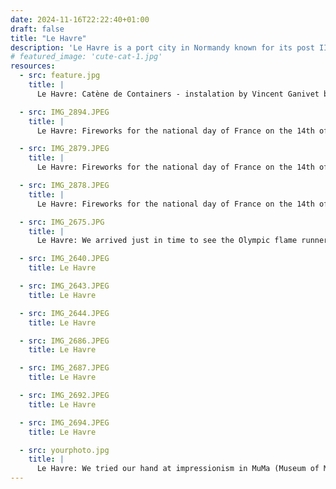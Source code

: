 ```yaml
---
date: 2024-11-16T22:22:40+01:00
draft: false
title: "Le Havre"
description: 'Le Havre is a port city in Normandy known for its post II World War Perret architecture. Many famous Impressionist artists were drawn to Le Havre for its unique light and scenery'
# featured_image: 'cute-cat-1.jpg'
resources:
  - src: feature.jpg
    title: |
      Le Havre: Catène de Containers - instalation by Vincent Ganivet built in 2017 to celebrate 500 anniversary of the Le Havre city. It’s 29m high and it’s made of 38 painted containers.

  - src: IMG_2894.JPEG
    title: |
      Le Havre: Fireworks for the national day of France on the 14th of July.

  - src: IMG_2879.JPEG
    title: |
      Le Havre: Fireworks for the national day of France on the 14th of July.

  - src: IMG_2878.JPEG
    title: |
      Le Havre: Fireworks for the national day of France on the 14th of July.

  - src: IMG_2675.JPG
    title: |
      Le Havre: We arrived just in time to see the Olympic flame runners passing through Le Havre.

  - src: IMG_2640.JPEG
    title: Le Havre

  - src: IMG_2643.JPEG
    title: Le Havre

  - src: IMG_2644.JPEG
    title: Le Havre

  - src: IMG_2686.JPEG
    title: Le Havre

  - src: IMG_2687.JPEG
    title: Le Havre

  - src: IMG_2692.JPEG
    title: Le Havre

  - src: IMG_2694.JPEG
    title: Le Havre

  - src: yourphoto.jpg
    title: |
      Le Havre: We tried our hand at impressionism in MuMa (Museum of Modern Art).
---
```

